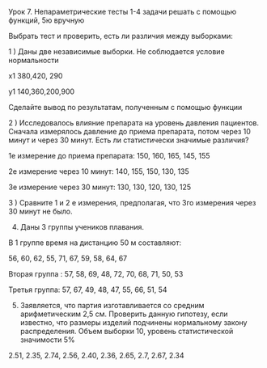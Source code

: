 Урок 7. Непараметрические тесты
1-4 задачи решать с помощью функций, 5ю вручную

Выбрать тест и проверить, есть  ли различия между выборками:

1 )  Даны две  независимые выборки. Не соблюдается условие нормальности

x1  380,420, 290

y1 140,360,200,900

Сделайте вывод по результатам, полученным с помощью функции

2 ) Исследовалось влияние препарата на уровень давления пациентов. Сначала измерялось давление до приема препарата, потом через 10 минут и через 30 минут. Есть ли статистически значимые различия?

1е измерение до приема препарата: 150, 160, 165, 145, 155

2е измерение через 10 минут: 140, 155, 150,  130, 135

3е измерение через 30 минут: 130, 130, 120, 130, 125

3 ) Сравните 1 и 2 е измерения, предполагая, что 3го измерения через 30 минут не было.

4) Даны 3 группы  учеников плавания.

В 1 группе время на дистанцию 50 м составляют:

56, 60, 62, 55, 71, 67, 59, 58, 64, 67

Вторая группа : 57, 58, 69, 48, 72, 70, 68, 71, 50, 53

Третья группа: 57, 67, 49, 48, 47, 55, 66, 51, 54

5) Заявляется, что партия изготавливается со средним арифметическим 2,5 см. Проверить данную гипотезу, если известно, что размеры изделий подчинены нормальному закону распределения. Объем выборки 10, уровень статистической значимости 5%

2.51, 2.35, 2.74, 2.56, 2.40, 2.36, 2.65, 2.7, 2.67, 2.34
